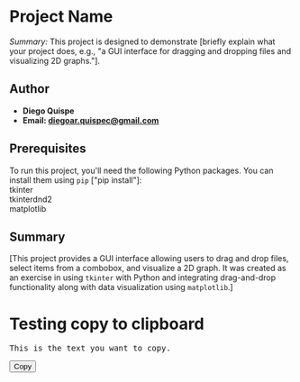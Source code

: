 # Project Name

*Summary:* This project is designed to demonstrate [briefly explain what your project does, e.g., "a GUI interface for dragging and dropping files and visualizing 2D graphs."].

## Author

- **Diego Quispe**
- **Email: diegoar.quispec@gmail.com**

## Prerequisites

To run this project, you'll need the following Python packages. You can install them using `pip` ["pip install"]:  
tkinter  
tkinterdnd2  
matplotlib

## Summary

[This project provides a GUI interface allowing users to drag and drop files, select items from a combobox, and visualize a 2D graph. It was created as an exercise in using `tkinter` with Python and integrating drag-and-drop functionality along with data visualization using `matplotlib`.]


# Testing copy to clipboard
<!DOCTYPE html>
<html>
<head>
  <script type="module">
    import '@github/clipboard-copy-element';

    document.addEventListener('DOMContentLoaded', () => {
      const clipboardButton = document.querySelector('.clipboard-button');
      const codeBlock = document.querySelector('.code-block');

      clipboardButton.addEventListener('clipboard-copy', () => {
        console.log('Text copied to clipboard!');
      });

      clipboardButton.addEventListener('clipboard-error', () => {
        console.error('Failed to copy text to clipboard.');
      });

      clipboardButton.addEventListener('click', () => {
        clipboardButton.copy(codeBlock);
      });
    });
  </script>
</head>
<body>
  <div>
    <pre class="code-block">This is the text you want to copy.</pre>
    <button class="clipboard-button">Copy</button>
  </div>
</body>
</html>
